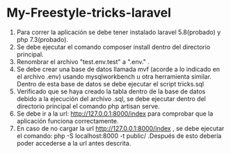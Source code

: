 # My-Freestyle-tricks-laravel
1) Para correr la aplicación se debe tener instalado laravel 5.8(probado) y php 7.3(probado).
2) Se debe ejecutar el comando composer install dentro del directorio principal.
3) Renombrar el archivo "test.env.test" a ".env." .
3) Se debe crear una base de datos llamada mvf (acorde a lo indicado en el archivo .env) usando mysqlworkbench u otra herramienta similar. Dentro de esta base de datos se debe ejecutar el script tricks.sql
4) Verificado que se haya creado la tabla dentro de la base de datos debido a la ejecución del archivo .sql, se debe ejecutar dentro del directorio principal el comando php artisan serve.
5) Se debe ir a la url: http://127.0.0.1:8000/index para comprobar que la aplicación funciona correctamente.
6) En caso de no cargar la url http://127.0.0.1:8000/index , se debe ejecutar el comando: php -S localhost:8000 -t public/ .Después de esto debería poder accederse a la url antes descrita.


